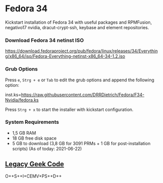 # Fedora 34

Kickstart installation of Fedora 34 with useful packages and RPMFusion, negativo17 nvidia, dracut-crypt-ssh, keybase and element repositories.

### Download Fedora 34 netinst ISO

https://download.fedoraproject.org/pub/fedora/linux/releases/34/Everything/x86_64/iso/Fedora-Everything-netinst-x86_64-34-1.2.iso

### Grub Options

Press `e`, `Strg + e` or `Tab` to edit the grub options and append the following option:

inst.ks=https://raw.githubusercontent.com/DRRDietrich/Fedora/F34-Nvidia/fedora.ks

Press `Strg + x` to start the installer with kickstart configuration.

### System Requirements
- 1,5 GB RAM
- 18 GB free disk space
- 5 GB to download (3,8 GB for 3091 PRMs + 1 GB for post-installation scripts) (As of today: 2021-06-22)

## [Legacy Geek Code](https://media.ccc.de/v/36c3-10608-das_nutzlich-unbedenklich_spektrum#t=2600)

O++S++I+CEMV+PS++D++
